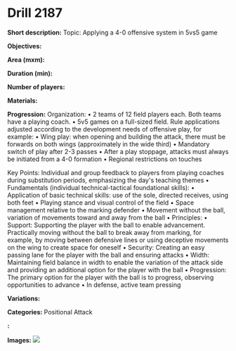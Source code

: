 # Drill 2187

**Short description:**
Topic: Applying a 4-0 offensive system in 5vs5 game

**Objectives:**


**Area (mxm):**


**Duration (min):**


**Number of players:**


**Materials:**


**Progression:**
Organization: • 2 teams of 12 field players each. Both teams have a playing coach. • 5v5 games on a full-sized field. Rule applications adjusted according to the development needs of offensive play, for example: • Wing play: when opening and building the attack, there must be forwards on both wings (approximately in the wide third) • Mandatory switch of play after 2-3 passes • After a play stoppage, attacks must always be initiated from a 4-0 formation • Regional restrictions on touches

Key Points: Individual and group feedback to players from playing coaches during substitution periods, emphasizing the day's teaching themes • Fundamentals (individual technical-tactical foundational skills): • Application of basic technical skills: use of the sole, directed receives, using both feet • Playing stance and visual control of the field • Space management relative to the marking defender • Movement without the ball, variation of movements toward and away from the ball • Principles: • Support: Supporting the player with the ball to enable advancement. Practically moving without the ball to break away from marking, for example, by moving between defensive lines or using deceptive movements on the wing to create space for oneself • Security: Creating an easy passing lane for the player with the ball and ensuring attacks • Width: Maintaining field balance in width to enable the variation of the attack side and providing an additional option for the player with the ball • Progression: The primary option for the player with the ball is to progress, observing opportunities to advance • In defense, active team pressing

**Variations:**


**Categories:**
Positional Attack

**:**


**Images:**
![](https://www.coachingfutsal.com/\images\442d32ab-38ca-46c4-9828-6b264613357d_kerkko-2-4.png)

